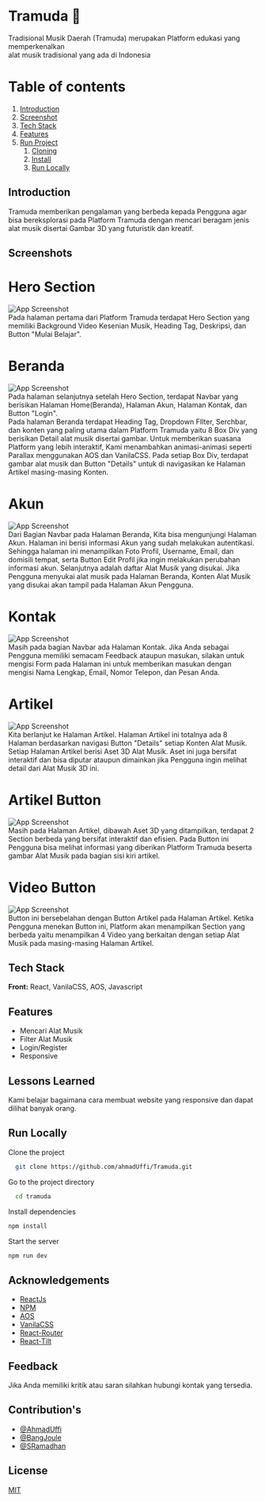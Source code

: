 # Tramuda 🚀

Tradisional Musik Daerah (Tramuda) merupakan Platform edukasi yang memperkenalkan <br /> alat musik tradisional yang ada di Indonesia

# Table of contents

1. [Introduction](#Tntroduction)
2. [Screenshot](#Screenshots)
3. [Tech Stack](#tech)
4. [Features](#features)
5. [Run Project](#run)
   1. [Cloning](#clone)
   2. [Install](#install)
   3. [Run Locally](#running)

## Introduction

Tramuda memberikan pengalaman yang berbeda kepada Pengguna agar bisa bereksplorasi pada Platform Tramuda dengan mencari beragam jenis alat musik disertai Gambar 3D yang futuristik dan kreatif.

## Screenshots
# Hero Section

![App Screenshot](https://i.ibb.co/YyRDxZY/Hero-Tramuda.png) 
<br /> Pada halaman pertama dari Platform Tramuda terdapat Hero Section yang memiliki Background Video Kesenian Musik, Heading Tag, Deskripsi, dan Button "Mulai Belajar".

# Beranda
![App Screenshot](https://i.ibb.co/ZJ70SVB/Beranda-Tramuda.png)
<br /> Pada halaman selanjutnya setelah Hero Section, terdapat Navbar yang berisikan Halaman Home(Beranda), Halaman Akun, Halaman Kontak, dan Button "Login". <br /> Pada halaman Beranda terdapat Heading Tag, Dropdown FIlter, Serchbar, dan konten yang paling utama dalam Platform Tramuda yaitu 8 Box Div yang berisikan Detail alat musik disertai gambar. Untuk memberikan suasana Platform yang lebih interaktif, Kami menambahkan animasi-animasi seperti Parallax menggunakan AOS dan VanilaCSS. Pada setiap Box Div, terdapat gambar alat musik dan Button "Details" untuk di navigasikan ke Halaman Artikel masing-masing Konten.

# Akun
![App Screenshot](https://i.ibb.co/55v1xDR/Akun-Tramuda.png)
<br /> Dari Bagian Navbar pada Halaman Beranda, Kita bisa mengunjungi Halaman Akun. Halaman ini berisi informasi Akun yang sudah melakukan autentikasi. Sehingga halaman ini menampilkan Foto Profil, Username, Email, dan domisili tempat, serta Button Edit Profil jika ingin melakukan perubahan informasi akun. Selanjutnya adalah daftar Alat Musik yang disukai. Jika Pengguna menyukai alat musik pada Halaman Beranda, Konten Alat Musik yang disukai akan tampil pada Halaman Akun Pengguna.

# Kontak
![App Screenshot](https://i.ibb.co/kMp1DzS/Kontak-Tramuda.png)
<br /> Masih pada bagian Navbar ada Halaman Kontak. Jika Anda sebagai Pengguna memiliki semacam Feedback ataupun masukan, silakan untuk mengisi Form pada Halaman ini untuk memberikan masukan dengan mengisi Nama Lengkap, Email, Nomor Telepon, dan Pesan Anda.

# Artikel
![App Screenshot](https://i.ibb.co/FBKzzdB/Artikel-Tramuda.png)
<br /> Kita berlanjut ke Halaman Artikel. Halaman Artikel ini totalnya ada 8 Halaman berdasarkan navigasi Button "Details" setiap Konten Alat Musik. Setiap Halaman Artikel berisi Aset 3D Alat Musik. Aset ini juga bersifat interaktif dan bisa diputar ataupun dimainkan jika Pengguna ingin melihat detail dari Alat Musik 3D ini.

# Artikel Button
![App Screenshot](https://i.ibb.co/rxMbSzr/Artikel-Button-Tramuda.png)
<br /> Masih pada Halaman Artikel, dibawah Aset 3D yang ditampilkan, terdapat 2 Section berbeda yang bersifat interaktif dan efisien. Pada Button ini Pengguna bisa melihat informasi yang diberikan Platform Tramuda beserta gambar Alat Musik pada bagian sisi kiri artikel.

# Video Button
![App Screenshot](https://i.ibb.co/F4YtSkt/Video-Button-Tramuda.png)
<br /> Button ini bersebelahan dengan Button Artikel pada Halaman Artikel. Ketika Pengguna menekan Button ini, Platform akan menampilkan Section yang berbeda yaitu menampilkan 4 Video yang berkaitan dengan setiap Alat Musik pada masing-masing Halaman Artikel.



## Tech Stack

**Front:** React, VanilaCSS, AOS, Javascript

## Features

- Mencari Alat Musik
- Filter Alat Musik
- Login/Register
- Responsive

## Lessons Learned

Kami belajar bagaimana cara membuat website yang responsive dan dapat dilihat banyak orang.

## Run Locally

Clone the project

```bash
  git clone https://github.com/ahmadUffi/Tramuda.git
```

Go to the project directory

```bash
  cd tramuda
```

Install dependencies

```bash
npm install
```

Start the server

```bash
npm run dev
```

## Acknowledgements

- [ReactJs](https://react.dev/)
- [NPM](https://www.npmjs.com/)
- [AOS](https://michalsnik.github.io/aos/)
- [VanilaCSS](https://vanillacss.com/)
- [React-Router](https://reactrouter.com/en/main)
- [React-Tilt](mkosir.github.io/react-parallax-tilt)

## Feedback

Jika Anda memiliki kritik atau saran silahkan hubungi kontak yang tersedia.

## Contribution's

- [@AhmadUffi](https://github.com/ahmadUffi)
- [@BangJoule](https://github.com/Bangjoule)
- [@SRamadhan](https://github.com/Kuroi-RE)

## License

[MIT](https://choosealicense.com/licenses/mit/)
